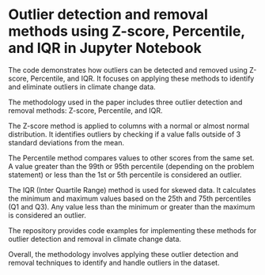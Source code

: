 # Outlier detection and removal methods using Z-score, Percentile, and IQR in Jupyter Notebook

The code demonstrates how outliers can be detected and removed using Z-score, Percentile, and IQR. It focuses on applying these methods to identify and eliminate outliers in climate change data.

The methodology used in the paper includes three outlier detection and removal methods: Z-score, Percentile, and IQR.

The Z-score method is applied to columns with a normal or almost normal distribution. It identifies outliers by checking if a value falls outside of 3 standard deviations from the mean.

The Percentile method compares values to other scores from the same set. A value greater than the 99th or 95th percentile (depending on the problem statement) or less than the 1st or 5th percentile is considered an outlier.

The IQR (Inter Quartile Range) method is used for skewed data. It calculates the minimum and maximum values based on the 25th and 75th percentiles (Q1 and Q3). Any value less than the minimum or greater than the maximum is considered an outlier.

The repository provides code examples for implementing these methods for outlier detection and removal in climate change data.

Overall, the methodology involves applying these outlier detection and removal techniques to identify and handle outliers in the dataset.
